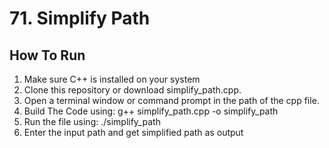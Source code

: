 # 71. Simplify Path

## How To Run

1. Make sure C++ is installed on your system
2. Clone this repository or download simplify_path.cpp.
3. Open a terminal window or command prompt in the path of the cpp file.
4. Build The Code using: g++ simplify_path.cpp -o simplify_path
5. Run the file using: ./simplify_path
6. Enter the input path and get simplified path as output

